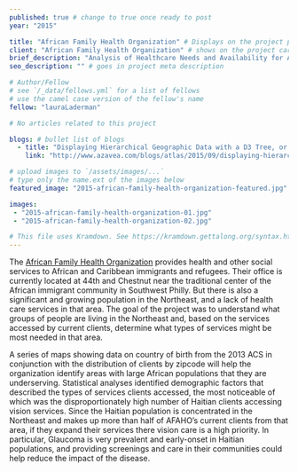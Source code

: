 ```yaml
---
published: true # change to true once ready to post
year: "2015"

title: "African Family Health Organization" # Displays on the project post page
client: "African Family Health Organization" # shows on the project card
brief_description: "Analysis of Healthcare Needs and Availability for African and Caribbean Immigrants and Refugees in Northeast Philadelphia" # shows on the project card
seo_description: "" # goes in project meta description

# Author/Fellow
# see `/_data/fellows.yml` for a list of fellows
# use the camel case version of the fellow's name
fellow: "lauraLaderman"

# No articles related to this project

blogs: # bullet list of blogs
  - title: "Displaying Hierarchical Geographic Data with a D3 Tree, or How to Fit 23 Maps of Philadelphia on One 'Page'"
    link: "http://www.azavea.com/blogs/atlas/2015/09/displaying-hierarchical-geographic-data-with-a-d3-tree-or-how-to-fit-23-maps-of-philadelphia-on-one-page/"

# upload images to `/assets/images/...`
# type only the name.ext of the images below
featured_image: "2015-african-family-health-organization-featured.jpg"

images:
 - "2015-african-family-health-organization-01.jpg"
 - "2015-african-family-health-organization-02.jpg"

# This file uses Kramdown. See https://kramdown.gettalong.org/syntax.html for syntax
---
```

The [African Family Health Organization](http://www.afaho.net/) provides health and other social services to African and Caribbean immigrants and refugees.  Their office is currently located at 44th and Chestnut near the traditional center of the African immigrant community in Southwest Philly.  But there is also a significant and growing population in the Northeast, and a lack of health care services in that area.  The goal of the project was to understand what groups of people are living in the Northeast and, based on the services accessed by current clients, determine what types of services might be most needed in that area.

A series of maps showing data on country of birth from the 2013 ACS in conjunction with the distribution of clients by zipcode will help the organization identify areas with large African populations that they are underserving.  Statistical analyses identified demographic factors that described the types of services clients accessed, the most noticeable of which was the disproportionately high number of Haitian clients accessing vision services.  Since the Haitian population is concentrated in the Northeast and makes up more than half of AFAHO’s current clients from that area, if they expand their services there vision care is a high priority.  In particular, Glaucoma is very prevalent and early-onset in Haitian populations, and providing screenings and care in their communities could help reduce the impact of the disease.
